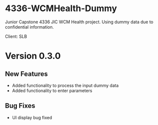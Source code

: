 # 4336-WCMHealth-Dummy

Junior Capstone 4336 JIC WCM Health project. Using dummy data due to confidential information.

Client: SLB

# Version 0.3.0

## New Features 
- Added functionality to process the input dummy data 
- Added functionality to enter parameters 


## Bug Fixes
- UI display bug fixed 

